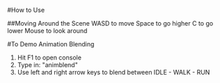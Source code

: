 #How to Use

##Moving Around the Scene
	WASD to move
	Space to go higher
	C to go lower
	Mouse to look around
	
#To Demo Animation Blending

1. Hit F1 to open console
2. Type in: "animblend"
3. Use left and right arrow keys to blend between IDLE - WALK - RUN
